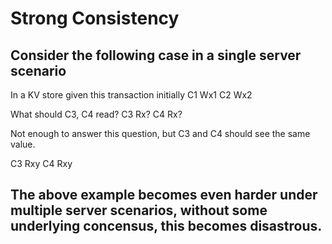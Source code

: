 # Strong Consistency

## Consider the following case in a single server scenario

In a KV store given this transaction initially C1 Wx1 C2 Wx2

What should C3, C4 read? C3 Rx? C4 Rx?

Not enough to answer this question, but C3 and C4 should see the same value.

C3 Rxy C4 Rxy

## The above example becomes even harder under multiple server scenarios, without some underlying concensus, this becomes disastrous.

